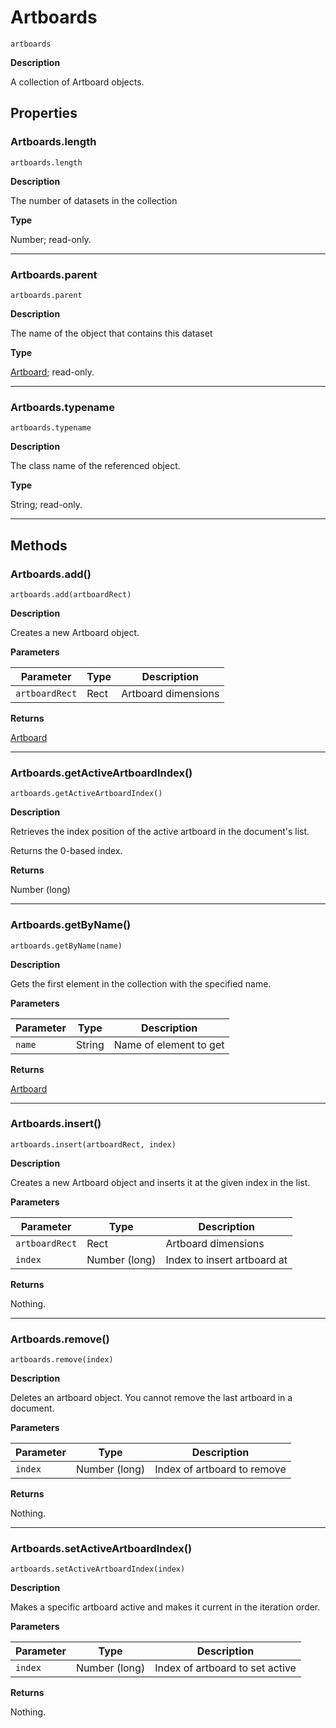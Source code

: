 # Artboards

`artboards`

**Description**

A collection of Artboard objects.

## Properties

### Artboards.length

`artboards.length`

**Description**

The number of datasets in the collection

**Type**

Number; read-only.

---

### Artboards.parent

`artboards.parent`

**Description**

The name of the object that contains this dataset

**Type**

[Artboard](Artboard.md#jsobjref-artboard); read-only.

---

### Artboards.typename

`artboards.typename`

**Description**

The class name of the referenced object.

**Type**

String; read-only.

---

## Methods

### Artboards.add()

`artboards.add(artboardRect)`

**Description**

Creates a new Artboard object.

**Parameters**

| Parameter      | Type   | Description         |
|----------------|--------|---------------------|
| `artboardRect` | Rect   | Artboard dimensions |

**Returns**

[Artboard](Artboard.md#jsobjref-artboard)

---

### Artboards.getActiveArtboardIndex()

`artboards.getActiveArtboardIndex()`

**Description**

Retrieves the index position of the active artboard in the document's list.

Returns the 0-based index.

**Returns**

Number (long)

---

### Artboards.getByName()

`artboards.getByName(name)`

**Description**

Gets the first element in the collection with the specified name.

**Parameters**

| Parameter   | Type   | Description            |
|-------------|--------|------------------------|
| `name`      | String | Name of element to get |

**Returns**

[Artboard](Artboard.md#jsobjref-artboard)

---

### Artboards.insert()

`artboards.insert(artboardRect, index)`

**Description**

Creates a new Artboard object and inserts it at the given index in the list.

**Parameters**

| Parameter      | Type          | Description                 |
|----------------|---------------|-----------------------------|
| `artboardRect` | Rect          | Artboard dimensions         |
| `index`        | Number (long) | Index to insert artboard at |

**Returns**

Nothing.

---

### Artboards.remove()

`artboards.remove(index)`

**Description**

Deletes an artboard object. You cannot remove the last artboard in a document.

**Parameters**

| Parameter   | Type          | Description                 |
|-------------|---------------|-----------------------------|
| `index`     | Number (long) | Index of artboard to remove |

**Returns**

Nothing.

---

### Artboards.setActiveArtboardIndex()

`artboards.setActiveArtboardIndex(index)`

**Description**

Makes a specific artboard active and makes it current in the iteration order.

**Parameters**

| Parameter   | Type          | Description                     |
|-------------|---------------|---------------------------------|
| `index`     | Number (long) | Index of artboard to set active |

**Returns**

Nothing.
